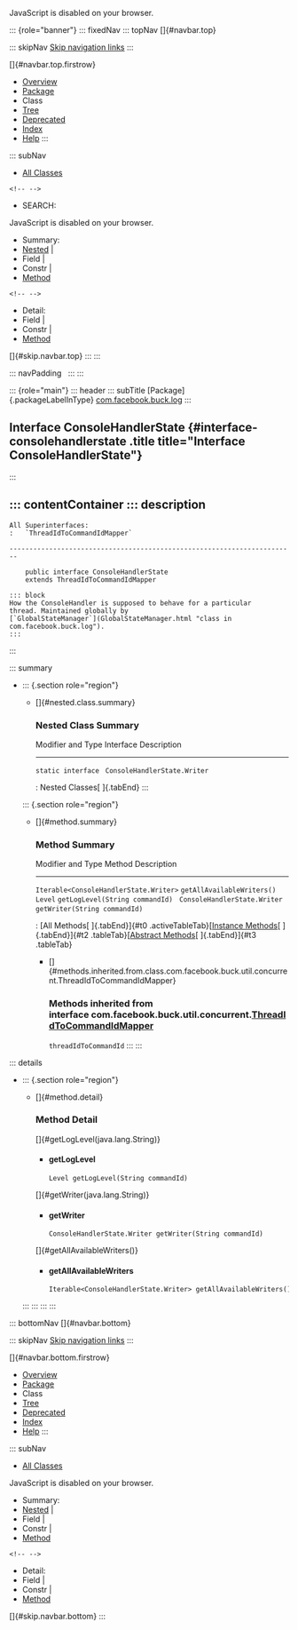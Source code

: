 <div>

JavaScript is disabled on your browser.

</div>

::: {role="banner"}
::: fixedNav
::: topNav
[]{#navbar.top}

::: skipNav
[Skip navigation links](#skip.navbar.top "Skip navigation links")
:::

[]{#navbar.top.firstrow}

-   [Overview](../../../../index.html)
-   [Package](package-summary.html)
-   Class
-   [Tree](package-tree.html)
-   [Deprecated](../../../../deprecated-list.html)
-   [Index](../../../../index-all.html)
-   [Help](../../../../help-doc.html)
:::

::: subNav
-   [All Classes](../../../../allclasses.html)

```{=html}
<!-- -->
```
-   SEARCH:

<div>

<div>

JavaScript is disabled on your browser.

</div>

</div>

<div>

-   Summary: 
-   [Nested](#nested.class.summary) \| 
-   Field \| 
-   Constr \| 
-   [Method](#method.summary)

```{=html}
<!-- -->
```
-   Detail: 
-   Field \| 
-   Constr \| 
-   [Method](#method.detail)

</div>

[]{#skip.navbar.top}
:::
:::

::: navPadding
 
:::
:::

::: {role="main"}
::: header
::: subTitle
[Package]{.packageLabelInType} [com.facebook.buck.log](package-summary.html)
:::

## Interface ConsoleHandlerState {#interface-consolehandlerstate .title title="Interface ConsoleHandlerState"}
:::

::: contentContainer
::: description
-   

    All Superinterfaces:
    :   `ThreadIdToCommandIdMapper`

    ------------------------------------------------------------------------

        public interface ConsoleHandlerState
        extends ThreadIdToCommandIdMapper

    ::: block
    How the ConsoleHandler is supposed to behave for a particular
    thread. Maintained globally by
    [`GlobalStateManager`](GlobalStateManager.html "class in com.facebook.buck.log").
    :::
:::

::: summary
-   ::: {.section role="region"}
    -   []{#nested.class.summary}

        ### Nested Class Summary

          Modifier and Type     Interface                      Description
          --------------------- ------------------------------ -------------
          `static interface `   `ConsoleHandlerState.Writer`    

          : Nested Classes[ ]{.tabEnd}
    :::

    ::: {.section role="region"}
    -   []{#method.summary}

        ### Method Summary

          Modifier and Type                        Method                            Description
          ---------------------------------------- --------------------------------- -------------
          `Iterable<ConsoleHandlerState.Writer>`   `getAllAvailableWriters()`         
          `Level`                                  `getLogLevel​(String commandId)`    
          `ConsoleHandlerState.Writer`             `getWriter​(String commandId)`      

          : [All Methods[ ]{.tabEnd}]{#t0 .activeTableTab}[[Instance
          Methods](javascript:show(2);)[ ]{.tabEnd}]{#t2
          .tableTab}[[Abstract
          Methods](javascript:show(4);)[ ]{.tabEnd}]{#t3 .tableTab}

        -   []{#methods.inherited.from.class.com.facebook.buck.util.concurrent.ThreadIdToCommandIdMapper}

            ### Methods inherited from interface com.facebook.buck.util.concurrent.[ThreadIdToCommandIdMapper](../util/concurrent/ThreadIdToCommandIdMapper.html "interface in com.facebook.buck.util.concurrent")

            `threadIdToCommandId`
    :::
:::

::: details
-   ::: {.section role="region"}
    -   []{#method.detail}

        ### Method Detail

        []{#getLogLevel(java.lang.String)}

        -   #### getLogLevel

            ``` methodSignature
            Level getLogLevel​(String commandId)
            ```

        []{#getWriter(java.lang.String)}

        -   #### getWriter

            ``` methodSignature
            ConsoleHandlerState.Writer getWriter​(String commandId)
            ```

        []{#getAllAvailableWriters()}

        -   #### getAllAvailableWriters

            ``` methodSignature
            Iterable<ConsoleHandlerState.Writer> getAllAvailableWriters()
            ```
    :::
:::
:::
:::

::: bottomNav
[]{#navbar.bottom}

::: skipNav
[Skip navigation links](#skip.navbar.bottom "Skip navigation links")
:::

[]{#navbar.bottom.firstrow}

-   [Overview](../../../../index.html)
-   [Package](package-summary.html)
-   Class
-   [Tree](package-tree.html)
-   [Deprecated](../../../../deprecated-list.html)
-   [Index](../../../../index-all.html)
-   [Help](../../../../help-doc.html)
:::

::: subNav
-   [All Classes](../../../../allclasses.html)

<div>

<div>

JavaScript is disabled on your browser.

</div>

</div>

<div>

-   Summary: 
-   [Nested](#nested.class.summary) \| 
-   Field \| 
-   Constr \| 
-   [Method](#method.summary)

```{=html}
<!-- -->
```
-   Detail: 
-   Field \| 
-   Constr \| 
-   [Method](#method.detail)

</div>

[]{#skip.navbar.bottom}
:::
